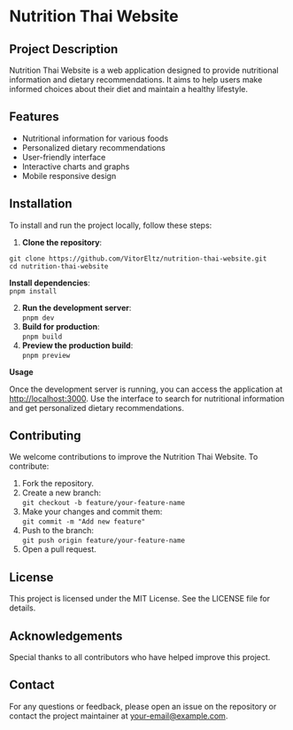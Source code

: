 # Nutrition Thai Website

## Project Description

Nutrition Thai Website is a web application designed to provide nutritional information and dietary recommendations. It aims to help users make informed choices about their diet and maintain a healthy lifestyle.

## Features

- Nutritional information for various foods  
- Personalized dietary recommendations  
- User-friendly interface  
- Interactive charts and graphs  
- Mobile responsive design

## Installation

To install and run the project locally, follow these steps:

1. **Clone the repository**:

```
git clone https://github.com/VitorEltz/nutrition-thai-website.git
cd nutrition-thai-website
```

**Install dependencies**:  
`pnpm install`

2. **Run the development server**:  
   `pnpm dev`  
3. **Build for production**:  
   `pnpm build`  
4. **Preview the production build**:  
   `pnpm preview`

**Usage**

Once the development server is running, you can access the application at [http://localhost:3000](http://localhost:3000). Use the interface to search for nutritional information and get personalized dietary recommendations.

## **Contributing**

We welcome contributions to improve the Nutrition Thai Website. To contribute:

1. Fork the repository.  
2. Create a new branch:  
   `git checkout -b feature/your-feature-name`  
3. Make your changes and commit them:  
   `git commit -m "Add new feature"`  
4. Push to the branch:  
   `git push origin feature/your-feature-name`  
5. Open a pull request.

## **License**

This project is licensed under the MIT License. See the LICENSE file for details.

## **Acknowledgements**

Special thanks to all contributors who have helped improve this project.

## **Contact**

For any questions or feedback, please open an issue on the repository or contact the project maintainer at your-email@example.com.
